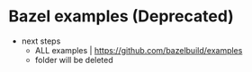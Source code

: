 # Bazel examples (Deprecated)

* next steps
  * ALL examples | <https://github.com/bazelbuild/examples>
  * folder will be deleted 
